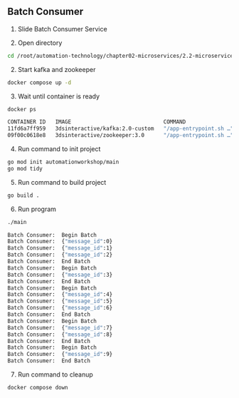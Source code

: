 ## Batch Consumer

1. Slide Batch Consumer Service

2. Open directory
```bash
cd /root/automation-technology/chapter02-microservices/2.2-microservices-types/03-batch-consumer-service
```

2. Start kafka and zookeeper
```bash
docker compose up -d
```

3. Wait until container is ready
```bash
docker ps
```
```bash
CONTAINER ID   IMAGE                             COMMAND                  CREATED          STATUS         PORTS                                                           NAMES
11fd6a7ff959   3dsinteractive/kafka:2.0-custom   "/app-entrypoint.sh …"   9 seconds ago    Up 8 seconds   9092/tcp, 0.0.0.0:9094->9094/tcp, :::9094->9094/tcp             02-consumer-service-kafka-1
09f00c0618e8   3dsinteractive/zookeeper:3.0      "/app-entrypoint.sh …"   10 seconds ago   Up 9 seconds   2888/tcp, 0.0.0.0:2181->2181/tcp, :::2181->2181/tcp, 3888/tcp   02-consumer-service-zookeeper-1
```

4. Run command to init project
```bash
go mod init automationworkshop/main
go mod tidy
```

5. Run command to build project
```bash
go build .
```

6. Run program
```bash
./main
```

```bash
Batch Consumer:  Begin Batch
Batch Consumer:  {"message_id":0}
Batch Consumer:  {"message_id":1}
Batch Consumer:  {"message_id":2}
Batch Consumer:  End Batch
Batch Consumer:  Begin Batch
Batch Consumer:  {"message_id":3}
Batch Consumer:  End Batch
Batch Consumer:  Begin Batch
Batch Consumer:  {"message_id":4}
Batch Consumer:  {"message_id":5}
Batch Consumer:  {"message_id":6}
Batch Consumer:  End Batch
Batch Consumer:  Begin Batch
Batch Consumer:  {"message_id":7}
Batch Consumer:  {"message_id":8}
Batch Consumer:  End Batch
Batch Consumer:  Begin Batch
Batch Consumer:  {"message_id":9}
Batch Consumer:  End Batch
```

7. Run command to cleanup
```bash
docker compose down
```